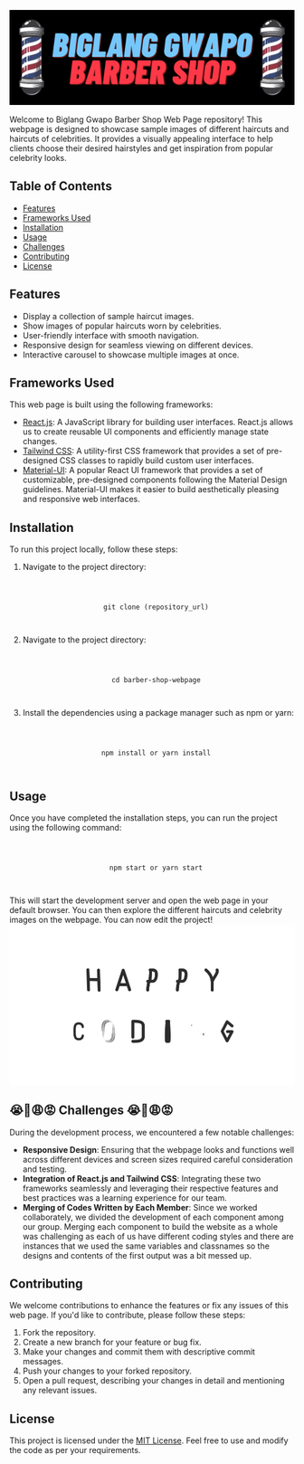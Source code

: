 <p align="center">
  <img src="banner.png" alt="Image" />
</p>

Welcome to Biglang Gwapo Barber Shop Web Page repository! This webpage is designed to showcase sample images of different haircuts and haircuts of celebrities. It provides a visually appealing interface to help clients choose their desired hairstyles and get inspiration from popular celebrity looks. 

## Table of Contents
- [Features](#features)
- [Frameworks Used](#frameworks-used)
- [Installation](#installation)
- [Usage](#usage)
- [Challenges](#challenges)
- [Contributing](#contributing)
- [License](#license)

## Features

- Display a collection of sample haircut images.
- Show images of popular haircuts worn by celebrities.
- User-friendly interface with smooth navigation.
- Responsive design for seamless viewing on different devices.
- Interactive carousel to showcase multiple images at once.

## Frameworks Used

This web page is built using the following frameworks:

- [React.js](https://reactjs.org/): A JavaScript library for building user interfaces. React.js allows us to create reusable UI components and efficiently manage state changes.
- [Tailwind CSS](https://tailwindcss.com/): A utility-first CSS framework that provides a set of pre-designed CSS classes to rapidly build custom user interfaces.
- [Material-UI](https://material-ui.com/): A popular React UI framework that provides a set of customizable, pre-designed components following the Material Design guidelines. Material-UI makes it easier to build aesthetically pleasing and responsive web interfaces.


## Installation

To run this project locally, follow these steps:

1. Navigate to the project directory:
<pre><code>
<p align="center">
  git clone (repository_url)
</p>
</code></pre>

2. Navigate to the project directory:
<pre><code>
<p align="center">
  cd barber-shop-webpage
</p>
</code></pre>

3. Install the dependencies using a package manager such as npm or yarn:
<pre><code>
<p align="center">
  npm install or yarn install
</p>
</code></pre>


## Usage

Once you have completed the installation steps, you can run the project using the following command:
<pre><code>
<p align="center">
  npm start or yarn start
</p>
</code></pre>

This will start the development server and open the web page in your default browser. You can then explore the different haircuts and celebrity images on the webpage. You can now edit the project!
![Animation](happycoding.gif?autoplay=true)

## 😭😤😩😡 Challenges 😭😤😩😡

During the development process, we encountered a few notable challenges:

- **Responsive Design**: Ensuring that the webpage looks and functions well across different devices and screen sizes required careful consideration and testing.
- **Integration of React.js and Tailwind CSS**: Integrating these two frameworks seamlessly and leveraging their respective features and best practices was a learning experience for our team.
- **Merging of Codes Written by Each Member**: Since we worked collaborately, we divided the development of each component among our group. Merging each component to build the website as a whole was challenging as each of us have different coding styles and there are instances that we used the same variables and classnames so the designs and contents of the first output was a bit messed up.

## Contributing

We welcome contributions to enhance the features or fix any issues of this web page. If you'd like to contribute, please follow these steps:

1. Fork the repository.
2. Create a new branch for your feature or bug fix.
3. Make your changes and commit them with descriptive commit messages.
4. Push your changes to your forked repository.
5. Open a pull request, describing your changes in detail and mentioning any relevant issues.

## License

This project is licensed under the [MIT License](LICENSE). Feel free to use and modify the code as per your requirements.






